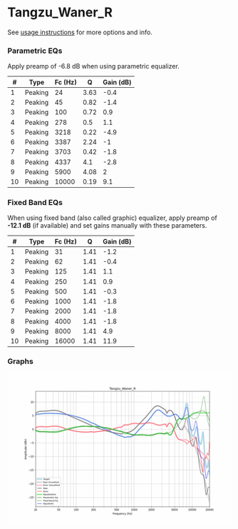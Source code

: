 # Tangzu_Waner_R
See [usage instructions](https://github.com/jaakkopasanen/AutoEq#usage) for more options and info.

### Parametric EQs
Apply preamp of -6.8 dB when using parametric equalizer.

|   # | Type    |   Fc (Hz) |    Q |   Gain (dB) |
|-----|---------|-----------|------|-------------|
|   1 | Peaking |        24 | 3.63 |        -0.4 |
|   2 | Peaking |        45 | 0.82 |        -1.4 |
|   3 | Peaking |       100 | 0.72 |         0.9 |
|   4 | Peaking |       278 | 0.5  |         1.1 |
|   5 | Peaking |      3218 | 0.22 |        -4.9 |
|   6 | Peaking |      3387 | 2.24 |        -1   |
|   7 | Peaking |      3703 | 0.42 |        -1.8 |
|   8 | Peaking |      4337 | 4.1  |        -2.8 |
|   9 | Peaking |      5900 | 4.08 |         2   |
|  10 | Peaking |     10000 | 0.19 |         9.1 |

### Fixed Band EQs
When using fixed band (also called graphic) equalizer, apply preamp of **-12.1 dB** (if available) and set gains manually with these parameters.

|   # | Type    |   Fc (Hz) |    Q |   Gain (dB) |
|-----|---------|-----------|------|-------------|
|   1 | Peaking |        31 | 1.41 |        -1.2 |
|   2 | Peaking |        62 | 1.41 |        -0.4 |
|   3 | Peaking |       125 | 1.41 |         1.1 |
|   4 | Peaking |       250 | 1.41 |         0.9 |
|   5 | Peaking |       500 | 1.41 |        -0.3 |
|   6 | Peaking |      1000 | 1.41 |        -1.8 |
|   7 | Peaking |      2000 | 1.41 |        -1.8 |
|   8 | Peaking |      4000 | 1.41 |        -1.8 |
|   9 | Peaking |      8000 | 1.41 |         4.9 |
|  10 | Peaking |     16000 | 1.41 |        11.9 |

### Graphs
![](./Tangzu_Waner_R.png)
